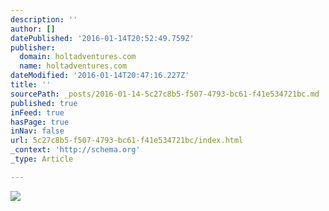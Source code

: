 ```yaml
---
description: ''
author: []
datePublished: '2016-01-14T20:52:49.759Z'
publisher:
  domain: holtadventures.com
  name: holtadventures.com
dateModified: '2016-01-14T20:47:16.227Z'
title: ''
sourcePath: _posts/2016-01-14-5c27c8b5-f507-4793-bc61-f41e534721bc.md
published: true
inFeed: true
hasPage: true
inNav: false
url: 5c27c8b5-f507-4793-bc61-f41e534721bc/index.html
_context: 'http://schema.org'
_type: Article

---
```

![](http://holtadventures.com/wp-content/Gallery/Laos/DSC_0337.JPG)